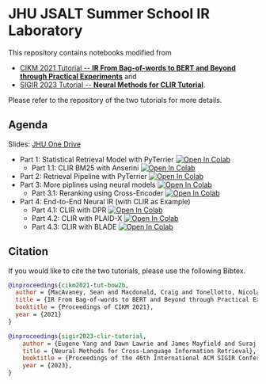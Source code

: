 # JHU JSALT Summer School IR Laboratory

This repository contains notebooks modified from 

- [CIKM 2021 Tutorial -- **IR From Bag-of-words to BERT and Beyond through Practical Experiments**](https://github.com/terrier-org/cikm2021tutorial) and
- [SIGIR 2023 Tutorial -- **Neural Methods for CLIR Tutorial**](https://github.com/hltcoe/clir-tutorial). 

Please refer to the repository of the two tutorials for more details. 

## Agenda

Slides: [JHU One Drive](https://livejohnshopkins-my.sharepoint.com/:p:/g/personal/eyang35_jh_edu/ERigzD7c_wlIrU8gyT0GZu4BDL9Bk5rt87VVJgtzdDQCgw?e=eYPTY5)

- Part 1: Statistical Retrieval Model with PyTerrier [![Open In Colab](https://colab.research.google.com/assets/colab-badge.svg)](https://colab.research.google.com/github/eugene-yang/ir-tutorial-notebooks/blob/main/1_pyterrier_basics.ipynb)
	- Part 1.1: CLIR BM25 with Anserini [![Open In Colab](https://colab.research.google.com/assets/colab-badge.svg)](https://colab.research.google.com/github/eugene-yang/ir-tutorial-notebooks/blob/main/1.1_anserini_bm25.ipynb)
- Part 2: Retrieval Pipeline with PyTerrier [![Open In Colab](https://colab.research.google.com/assets/colab-badge.svg)](https://colab.research.google.com/github/eugene-yang/ir-tutorial-notebooks/blob/main/2_more_pyterrier.ipynb)
- Part 3: More piplines using neural models [![Open In Colab](https://colab.research.google.com/assets/colab-badge.svg)](https://colab.research.google.com/github/eugene-yang/ir-tutorial-notebooks/blob/main/3_pyterrier_w_neural.ipynb)
	- Part 3.1: Reranking using Cross-Encoder [![Open In Colab](https://colab.research.google.com/assets/colab-badge.svg)](https://colab.research.google.com/github/eugene-yang/ir-tutorial-notebooks/blob/main/3.1_cross_encoder_reranking.ipynb)
- Part 4: End-to-End Neural IR (with CLIR as Example)
	- Part 4.1: CLIR with DPR [![Open In Colab](https://colab.research.google.com/assets/colab-badge.svg)](https://colab.research.google.com/github/eugene-yang/ir-tutorial-notebooks/blob/main/4.1_DPR.ipynb)
	- Part 4.2: CLIR with PLAID-X [![Open In Colab](https://colab.research.google.com/assets/colab-badge.svg)](https://colab.research.google.com/github/eugene-yang/ir-tutorial-notebooks/blob/main/4.2_plaid-x.ipynb)
	- Part 4.3: CLIR with BLADE [![Open In Colab](https://colab.research.google.com/assets/colab-badge.svg)](https://colab.research.google.com/github/eugene-yang/ir-tutorial-notebooks/blob/main/4.3_blade.ipynb)

## Citation
If you would like to cite the two tutorials, please use the following Bibtex.
```bibtex
@inproceedings{cikm2021-tut-bow2b,
  author = {MacAvaney, Sean and Macdonald, Craig and Tonellotto, Nicola},
  title = {IR From Bag-of-words to BERT and Beyond through Practical Experiments: A CIKM 2021 tutorial with PyTerrier and OpenNIR},
  booktitle = {Proceedings of CIKM 2021},
  year = {2021}
}
```

```bibtex
@inproceedings{sigir2023-clir-tutorial,
	author = {Eugene Yang and Dawn Lawrie and James Mayfield and Suraj Nair and Douglas W. Oard},
	title = {Neural Methods for Cross-Language Information Retrieval},
	booktitle = {Proceedings of the 46th International ACM SIGIR Conference on Research and Development in Information Retrieval (SIGIR) (Tutorial)},
	year = {2023},
}
```
